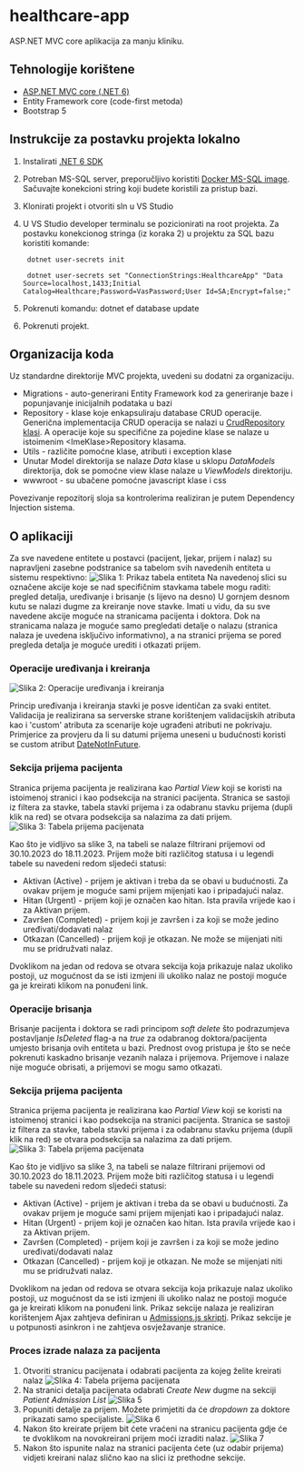 
# healthcare-app
ASP.NET MVC core aplikacija za manju kliniku.

## Tehnologije korištene
- [ASP.NET MVC core (.NET 6)](https://dotnet.microsoft.com/en-us/download/dotnet/6.0)
- Entity Framework core (code-first metoda)
- Bootstrap 5

## Instrukcije za postavku projekta lokalno
1. Instalirati [.NET 6 SDK](https://dotnet.microsoft.com/en-us/download/dotnet/6.0)
2. Potreban MS-SQL server, preporučljivo koristiti [Docker MS-SQL image](https://hub.docker.com/_/microsoft-mssql-server). Sačuvajte konekcioni string koji budete koristili za pristup bazi.
3. Klonirati projekt i otvoriti sln u VS Studio
4. U VS Studio developer terminalu se pozicionirati na root projekta. Za postavku konekcionog stringa (iz koraka 2) u projektu za SQL bazu koristiti komande:

        dotnet user-secrets init

        dotnet user-secrets set "ConnectionStrings:HealthcareApp" "Data Source=localhost,1433;Initial Catalog=Healthcare;Password=VasPassword;User Id=SA;Encrypt=false;"
     
5. Pokrenuti komandu: dotnet ef database update

6. Pokrenuti projekt.

## Organizacija koda
Uz standardne direktorije MVC projekta, uvedeni su dodatni za organizaciju.

 - Migrations - auto-generirani Entity Framework kod za generiranje baze i popunjavanje inicijalnih podataka u bazi
 - Repository - klase koje enkapsuliraju database CRUD operacije. Generična implementacija CRUD operacija se nalazi u [CrudRepository klasi](./HealthcareApp/Repository/Implementation/CrudRepository.cs). A operacije koje su specifične za pojedine klase se nalaze u istoimenim \<ImeKlase\>Repository klasama.
 - Utils - različite pomoćne klase, atributi i exception klase
 - Unutar Model direktorija se nalaze *Data* klase u sklopu *DataModels* direktorija, dok se pomoćne view klase nalaze u *ViewModels* direktoriju.
 - wwwroot - su ubačene pomoćne javascript klase i css

Povezivanje repozitorij sloja sa kontrolerima realiziran je putem Dependency Injection sistema.


## O aplikaciji
Za sve navedene entitete u postavci (pacijent, ljekar, prijem i nalaz) su napravljeni zasebne podstranice sa tabelom svih navedenih entiteta u sistemu respektivno:
![Slika 1: Prikaz tabela entiteta](./images/01_show_list.PNG)
Na navedenoj slici su označene akcije koje se nad specifičnim stavkama tabele mogu raditi: pregled detalja, uređivanje i brisanje (s lijevo na desno)
U gornjem desnom kutu se nalazi dugme za kreiranje nove stavke. Imati u vidu, da su sve navedene akcije moguće na stranicama pacijenta i doktora.
Dok na stranicama nalaza je moguće samo pregledati detalje o nalazu (stranica nalaza je uvedena isključivo informativno), a na stranici prijema se pored pregleda detalja je moguće urediti i otkazati prijem.

### Operacije uređivanja i kreiranja

 ![Slika 2: Operacije uređivanja i kreiranja](./images/02_cu.PNG)

Princip uređivanja i kreiranja stavki je posve identičan za svaki entitet. Validacija je realizirana sa serverske strane korištenjem validacijskih atributa kao i 'custom' atributa za scenarije koje ugrađeni atributi ne pokrivaju. Primjerice za provjeru da li su datumi prijema uneseni u budućnosti koristi se custom atribut [DateNotInFuture](./HealthcareApp/Utils/DateNotInFutureAttribute.cs).

### Sekcija prijema pacijenta
Stranica prijema pacijenta je realizirana kao *Partial View* koji se koristi na istoimenoj stranici i kao podsekcija na stranici pacijenta. Stranica se sastoji iz filtera za stavke, tabela stavki prijema i za odabranu stavku prijema (dupli klik na red) se otvara podsekcija sa nalazima za dati prijem.
 ![Slika 3: Tabela prijema pacijenata](./images/03_pa.PNG)

Kao što je vidljivo sa slike 3, na tabeli se nalaze filtrirani prijemovi od 30.10.2023 do 18.11.2023. Prijem može biti različitog statusa i u legendi tabele su navedeni redom sljedeći statusi:

 - Aktivan (Active) - prijem je aktivan i treba da se obavi u budućnosti. Za ovakav prijem je moguće sami prijem mijenjati kao i pripadajući nalaz.
 - Hitan (Urgent) - prijem koji je označen kao hitan. Ista pravila vrijede kao i za Aktivan prijem.
 - Završen (Completed) - prijem koji je završen i za koji se može jedino uređivati/dodavati nalaz
 - Otkazan (Cancelled) - prijem koji je otkazan. Ne može se mijenjati niti mu se pridružvati nalaz.

Dvoklikom na jedan od redova se otvara sekcija koja prikazuje nalaz ukoliko postoji, uz mogućnost da se isti izmjeni ili ukoliko nalaz ne postoji moguće ga je kreirati klikom na ponuđeni link.

### Operacije brisanja
Brisanje pacijenta i doktora se radi principom *soft delete* što podrazumjeva postavljanje *IsDeleted* flag-a na *true* za odabranog doktora/pacijenta umjesto brisanja ovih entiteta u bazi. Prednost ovog pristupa je što se neće pokrenuti kaskadno brisanje vezanih nalaza i prijemova. Prijemove i nalaze nije moguće obrisati, a prijemovi se mogu samo otkazati.

### Sekcija prijema pacijenta
Stranica prijema pacijenta je realizirana kao *Partial View* koji se koristi na istoimenoj stranici i kao podsekcija na stranici pacijenta. Stranica se sastoji iz filtera za stavke, tabela stavki prijema i za odabranu stavku prijema (dupli klik na red) se otvara podsekcija sa nalazima za dati prijem.
 ![Slika 3: Tabela prijema pacijenata](./images/03_pa.PNG)

Kao što je vidljivo sa slike 3, na tabeli se nalaze filtrirani prijemovi od 30.10.2023 do 18.11.2023. Prijem može biti različitog statusa i u legendi tabele su navedeni redom sljedeći statusi:

 - Aktivan (Active) - prijem je aktivan i treba da se obavi u budućnosti. Za ovakav prijem je moguće sami prijem mijenjati kao i pripadajući nalaz.
 - Hitan (Urgent) - prijem koji je označen kao hitan. Ista pravila vrijede kao i za Aktivan prijem.
 - Završen (Completed) - prijem koji je završen i za koji se može jedino uređivati/dodavati nalaz
 - Otkazan (Cancelled) - prijem koji je otkazan. Ne može se mijenjati niti mu se pridružvati nalaz.

Dvoklikom na jedan od redova se otvara sekcija koja prikazuje nalaz ukoliko postoji, uz mogućnost da se isti izmjeni ili ukoliko nalaz ne postoji moguće ga je kreirati klikom na ponuđeni link.
Prikaz sekcije nalaza je realiziran korištenjem Ajax zahtjeva definiran u [Admissions.js skripti](./HealthcareApp/wwwroot/js/PatientAdmission.js). Prikaz sekcije je u potpunosti asinkron i ne zahtjeva osvježavanje stranice.

### Proces izrade nalaza za pacijenta
1. Otvoriti stranicu pacijenata i odabrati pacijenta za kojeg želite kreirati nalaz
 ![Slika 4: Tabela prijema pacijenata](./images/04.png)
2. Na stranici detalja pacijenata odabrati *Create New* dugme na sekciji *Patient Admission List*
 ![Slika 5](./images/05.png)
3. Popuniti detalje za prijem. Možete primjetiti da će *dropdown* za doktore prikazati samo specijaliste.
  ![Slika 6](./images/06.png)
4. Nakon što kreirate prijem bit ćete vraćeni na stranicu pacijenta gdje će te dvoklikom na novokreirani prijem moći izraditi nalaz.
 ![Slika 7](./images/07.png)
5. Nakon što ispunite nalaz na stranici pacijenta ćete (uz odabir prijema) vidjeti kreirani nalaz slično kao na slici iz prethodne sekcije.

